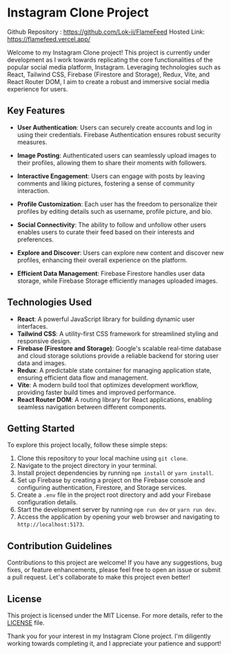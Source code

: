 # Instagram Clone Project

Github Repository : https://github.com/Lok-ii/FlameFeed
Hosted Link: https://flamefeed.vercel.app/

Welcome to my Instagram Clone project! This project is currently under development as I work towards replicating the core functionalities of the popular social media platform, Instagram. Leveraging technologies such as React, Tailwind CSS, Firebase (Firestore and Storage), Redux, Vite, and React Router DOM, I aim to create a robust and immersive social media experience for users.

## Key Features

- **User Authentication**: Users can securely create accounts and log in using their credentials. Firebase Authentication ensures robust security measures.

- **Image Posting**: Authenticated users can seamlessly upload images to their profiles, allowing them to share their moments with followers.

- **Interactive Engagement**: Users can engage with posts by leaving comments and liking pictures, fostering a sense of community interaction.

- **Profile Customization**: Each user has the freedom to personalize their profiles by editing details such as username, profile picture, and bio.

- **Social Connectivity**: The ability to follow and unfollow other users enables users to curate their feed based on their interests and preferences.

- **Explore and Discover**: Users can explore new content and discover new profiles, enhancing their overall experience on the platform.

- **Efficient Data Management**: Firebase Firestore handles user data storage, while Firebase Storage efficiently manages uploaded images.

## Technologies Used

- **React**: A powerful JavaScript library for building dynamic user interfaces.
- **Tailwind CSS**: A utility-first CSS framework for streamlined styling and responsive design.
- **Firebase (Firestore and Storage)**: Google's scalable real-time database and cloud storage solutions provide a reliable backend for storing user data and images.
- **Redux**: A predictable state container for managing application state, ensuring efficient data flow and management.
- **Vite**: A modern build tool that optimizes development workflow, providing faster build times and improved performance.
- **React Router DOM**: A routing library for React applications, enabling seamless navigation between different components.

## Getting Started

To explore this project locally, follow these simple steps:

1. Clone this repository to your local machine using `git clone`.
2. Navigate to the project directory in your terminal.
3. Install project dependencies by running `npm install` or `yarn install`.
4. Set up Firebase by creating a project on the Firebase console and configuring authentication, Firestore, and Storage services.
5. Create a `.env` file in the project root directory and add your Firebase configuration details.
6. Start the development server by running `npm run dev` or `yarn run dev`.
7. Access the application by opening your web browser and navigating to `http://localhost:5173`.

## Contribution Guidelines

Contributions to this project are welcome! If you have any suggestions, bug fixes, or feature enhancements, please feel free to open an issue or submit a pull request. Let's collaborate to make this project even better!

## License

This project is licensed under the MIT License. For more details, refer to the [LICENSE](LICENSE) file.

Thank you for your interest in my Instagram Clone project. I'm diligently working towards completing it, and I appreciate your patience and support!
